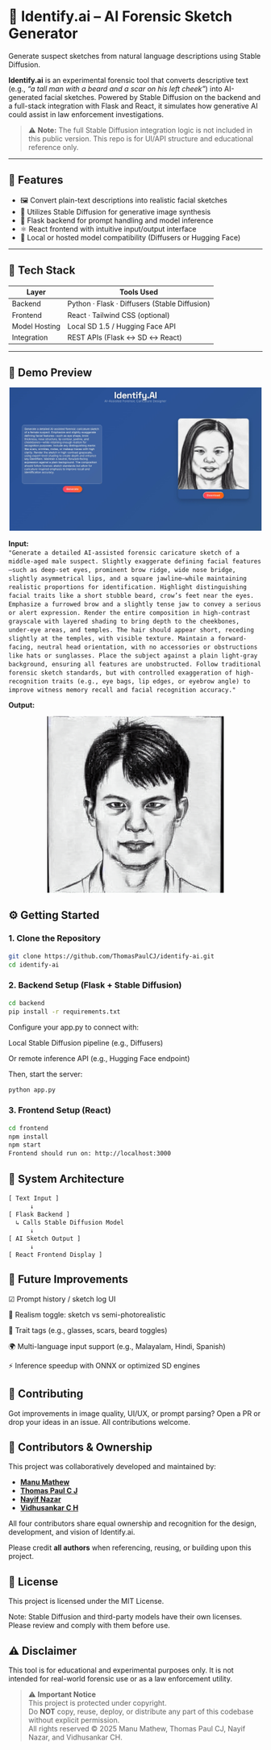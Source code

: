 # 🧠 Identify.ai – AI Forensic Sketch Generator

Generate suspect sketches from natural language descriptions using Stable Diffusion.

**Identify.ai** is an experimental forensic tool that converts descriptive text (e.g., *“a tall man with a beard and a scar on his left cheek”*) into AI-generated facial sketches. Powered by Stable Diffusion on the backend and a full-stack integration with Flask and React, it simulates how generative AI could assist in law enforcement investigations.

> ⚠️ **Note:** The full Stable Diffusion integration logic is not included in this public version. This repo is for UI/API structure and educational reference only.


---

## 🎯 Features

- 🖼️ Convert plain-text descriptions into realistic facial sketches
- 🧠 Utilizes Stable Diffusion for generative image synthesis
- 🔗 Flask backend for prompt handling and model inference
- ⚛️ React frontend with intuitive input/output interface
- 🔌 Local or hosted model compatibility (Diffusers or Hugging Face)

---

## 🧰 Tech Stack

| Layer         | Tools Used                             |
|---------------|----------------------------------------|
| Backend       | Python · Flask · Diffusers (Stable Diffusion) |
| Frontend      | React · Tailwind CSS (optional)        |
| Model Hosting | Local SD 1.5 / Hugging Face API        |
| Integration   | REST APIs (Flask ↔ SD ↔ React)         |

---

## 🚀 Demo Preview

<p align="center">
  <img src="https://github.com/manu-mathew1/Identify.ai--AI_Forensic_Sketch_Generator/blob/master/demo_preview/demo_preview.jpg" width="500" alt="Identify.ai demo preview" />
</p>

**Input:**  
`"Generate a detailed AI-assisted forensic caricature sketch of a middle-aged male suspect. Slightly exaggerate defining facial features—such as deep-set eyes, prominent brow ridge, wide nose bridge, slightly asymmetrical lips, and a square jawline—while maintaining realistic proportions for identification. Highlight distinguishing facial traits like a short stubble beard, crow’s feet near the eyes.
Emphasize a furrowed brow and a slightly tense jaw to convey a serious or alert expression. Render the entire composition in high-contrast grayscale with layered shading to bring depth to the cheekbones, under-eye areas, and temples. The hair should appear short, receding slightly at the temples, with visible texture. Maintain a forward-facing, neutral head orientation, with no accessories or obstructions like hats or sunglasses. Place the subject against a plain light-gray background, ensuring all features are unobstructed.
Follow traditional forensic sketch standards, but with controlled exaggeration of high-recognition traits (e.g., eye bags, lip edges, or eyebrow angle) to improve witness memory recall and facial recognition accuracy."`

**Output:**  

<p align="center">
  <img src="https://github.com/manu-mathew1/Identify.ai--AI_Forensic_Sketch_Generator/blob/master/demo_preview/output_image.png" width="350" alt="Identify.ai demo preview" />
</p>

## ⚙️ Getting Started

### 1. Clone the Repository

```bash
git clone https://github.com/ThomasPaulCJ/identify-ai.git
cd identify-ai
```
### 2. Backend Setup (Flask + Stable Diffusion)
```bash
cd backend
pip install -r requirements.txt
```
Configure your app.py to connect with:

Local Stable Diffusion pipeline (e.g., Diffusers)

Or remote inference API (e.g., Hugging Face endpoint)

Then, start the server:

```bash
python app.py
```
### 3. Frontend Setup (React)
```bash
cd frontend
npm install
npm start
Frontend should run on: http://localhost:3000
```

## 🔧 System Architecture

```text
[ Text Input ]
      ↓
[ Flask Backend ]
  ↳ Calls Stable Diffusion Model
      ↓
[ AI Sketch Output ]
      ↓
[ React Frontend Display ]
```
## 🔮 Future Improvements

☑ Prompt history / sketch log UI

🎨 Realism toggle: sketch vs semi-photorealistic

🧠 Trait tags (e.g., glasses, scars, beard toggles)

🌍 Multi-language input support (e.g., Malayalam, Hindi, Spanish)

⚡ Inference speedup with ONNX or optimized SD engines

## 🤝 Contributing

Got improvements in image quality, UI/UX, or prompt parsing?
Open a PR or drop your ideas in an issue. All contributions welcome.

## 👥 Contributors & Ownership

This project was collaboratively developed and maintained by:

- [**Manu Mathew**](https://github.com/manu-mathew1)  
- [**Thomas Paul C J**](https://github.com/thomaspaulcj)  
- [**Nayif Nazar**](https://github.com/MrNayif)  
- [**Vidhusankar C H**](https://github.com/vidhusankar-hozo)

All four contributors share equal ownership and recognition for the design, development, and vision of Identify.ai.

Please credit **all authors** when referencing, reusing, or building upon this project.


## 📄 License

This project is licensed under the MIT License.

Note: Stable Diffusion and third-party models have their own licenses. Please review and comply with them before use.

## ⚠️ Disclaimer

This tool is for educational and experimental purposes only. It is not intended for real-world forensic use or as a law enforcement utility.

> ⚠️ **Important Notice**  
> This project is protected under copyright.  
> Do **NOT** copy, reuse, deploy, or distribute any part of this codebase without explicit permission.  
> All rights reserved © 2025 Manu Mathew, Thomas Paul CJ, Nayif Nazar, and Vidhusankar CH.
